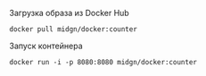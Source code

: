 Загрузка образа из Docker Hub

``docker pull midgn/docker:counter``

Запуск контейнера

``docker run -i -p 8080:8080 midgn/docker:counter``
